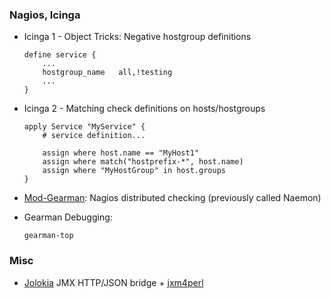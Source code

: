 ### Nagios, Icinga

-   Icinga 1 - Object Tricks: Negative hostgroup definitions

        define service {
            ...
            hostgroup_name   all,!testing
            ...
        }

-   Icinga 2 - Matching check definitions on hosts/hostgroups

        apply Service "MyService" {
            # service definition...

            assign where host.name == "MyHost1"
            assign where match("hostprefix-*", host.name)
            assign where "MyHostGroup" in host.groups
        }

-   [Mod-Gearman](https://mod-gearman.org/): Nagios distributed checking
    (previously called Naemon)
-   Gearman Debugging:

        gearman-top

### Misc

-   [Jolokia](https://jolokia.org/) JMX HTTP/JSON bridge +
    [jxm4perl](https://search.cpan.org/~roland/jmx4perl/scripts/jmx4perl)
